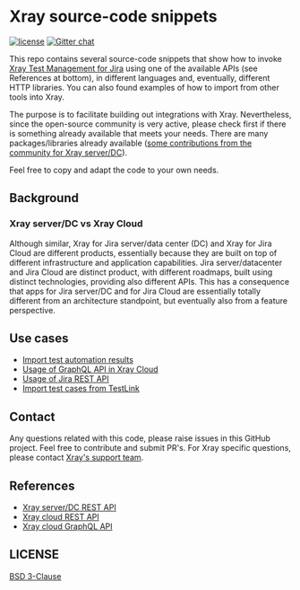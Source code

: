 # Xray source-code snippets

[![license](https://img.shields.io/badge/License-BSD%203--Clause-green.svg)](https://opensource.org/licenses/BSD-3-Clause)
[![Gitter chat](https://badges.gitter.im/gitterHQ/gitter.png)](https://gitter.im/Xray-App/community)

This repo contains several source-code snippets that show how to invoke [Xray Test Management for Jira](https://getxray.app) using one of the available APIs (see References at bottom), in different languages and, eventually, different HTTP libraries. You can also found examples of how to import from other tools into Xray.

The purpose is to facilitate building out integrations with Xray. Nevertheless, since the open-source community is very active, please check first if there is something already available that meets your needs. There are many packages/libraries already available ([some contributions from the community for Xray server/DC](https://docs.getxray.app/display/XRAY/Integrations+from+the+community+and+other+products)).

Feel free to copy and adapt the code to your own needs.

## Background

### Xray server/DC vs Xray Cloud

Although similar, Xray for Jira server/data center (DC) and Xray for Jira Cloud are different products, essentially because they are built on top of different infrastructure and application capabilities. Jira server/datacenter and Jira Cloud are distinct product, with different roadmaps, built using distinct technologies, providing also different APIs. This has a consequence that apps for Jira server/DC and for Jira Cloud are essentially totally different from an architecture standpoint, but eventually also from a feature perspective.

## Use cases

- [Import test automation results](use_cases/import_automation_results/README.md)
- [Usage of GraphQL API in Xray Cloud](use_cases/graphql_api_usage/README.md)
- [Usage of Jira REST API](use_cases/jira_rest_api_usage/README.md)
- [Import test cases from TestLink](use_cases/import_from_testlink)

## Contact

Any questions related with this code, please raise issues in this GitHub project. Feel free to contribute and submit PR's.
For Xray specific questions, please contact [Xray's support team](https://jira.getxray.app/servicedesk/customer/portal/2).

## References

- [Xray server/DC REST API](https://docs.getxray.app/display/XRAY/REST+API)
- [Xray cloud REST API](https://docs.getxray.app/display/XRAYCLOUD/REST+API)
- [Xray cloud GraphQL API](https://docs.getxray.app/display/XRAYCLOUD/GraphQL+API)

## LICENSE

[BSD 3-Clause](LICENSE)
